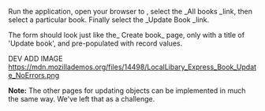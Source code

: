 Run the application, open your browser to , select the _All books _link, then select a particular book. Finally select the _Update Book _link.

The form should look just like the_ Create book_ page, only with a title of 'Update book', and pre-populated with record values.

DEV ADD IMAGE https://mdn.mozillademos.org/files/14498/LocalLibary_Express_Book_Update_NoErrors.png

**Note:** The other pages for updating objects can be implemented in much the same way. We've left that as a challenge.
